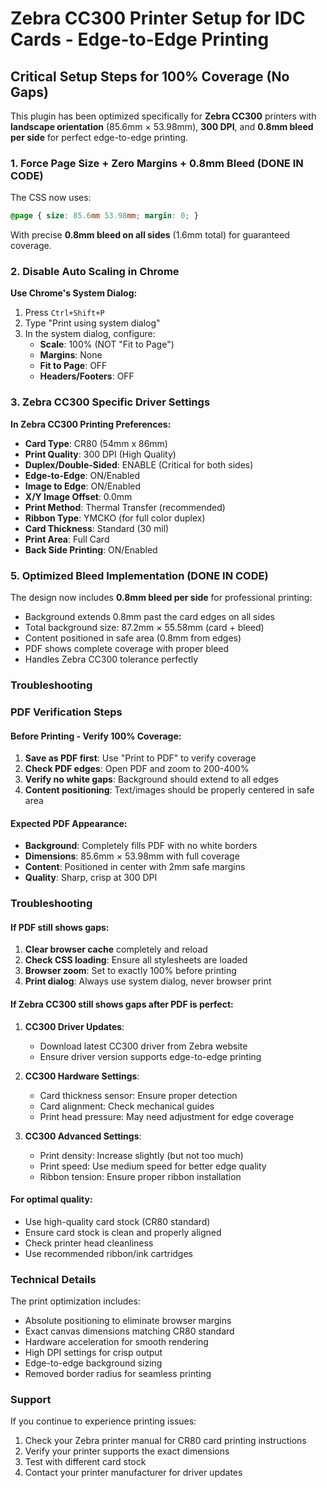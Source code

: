 # Zebra CC300 Printer Setup for IDC Cards - Edge-to-Edge Printing

## Critical Setup Steps for 100% Coverage (No Gaps)

This plugin has been optimized specifically for **Zebra CC300** printers with **landscape orientation** (85.6mm × 53.98mm), **300 DPI**, and **0.8mm bleed per side** for perfect edge-to-edge printing.

### 1. Force Page Size + Zero Margins + 0.8mm Bleed (DONE IN CODE)
The CSS now uses:
```css
@page { size: 85.6mm 53.98mm; margin: 0; }
```
With precise **0.8mm bleed on all sides** (1.6mm total) for guaranteed coverage.

### 2. Disable Auto Scaling in Chrome
**Use Chrome's System Dialog:**
1. Press `Ctrl+Shift+P` 
2. Type "Print using system dialog"
3. In the system dialog, configure:
   - **Scale**: 100% (NOT "Fit to Page")
   - **Margins**: None
   - **Fit to Page**: OFF
   - **Headers/Footers**: OFF

### 3. Zebra CC300 Specific Driver Settings
**In Zebra CC300 Printing Preferences:**
- **Card Type**: CR80 (54mm x 86mm)
- **Print Quality**: 300 DPI (High Quality)
- **Duplex/Double-Sided**: ENABLE (Critical for both sides)
- **Edge-to-Edge**: ON/Enabled
- **Image to Edge**: ON/Enabled  
- **X/Y Image Offset**: 0.0mm
- **Print Method**: Thermal Transfer (recommended)
- **Ribbon Type**: YMCKO (for full color duplex)
- **Card Thickness**: Standard (30 mil)
- **Print Area**: Full Card
- **Back Side Printing**: ON/Enabled

### 5. Optimized Bleed Implementation (DONE IN CODE)
The design now includes **0.8mm bleed per side** for professional printing:
- Background extends 0.8mm past the card edges on all sides
- Total background size: 87.2mm × 55.58mm (card + bleed)
- Content positioned in safe area (0.8mm from edges)
- PDF shows complete coverage with proper bleed
- Handles Zebra CC300 tolerance perfectly

### Troubleshooting

### PDF Verification Steps

#### Before Printing - Verify 100% Coverage:
1. **Save as PDF first**: Use "Print to PDF" to verify coverage
2. **Check PDF edges**: Open PDF and zoom to 200-400%
3. **Verify no white gaps**: Background should extend to all edges
4. **Content positioning**: Text/images should be properly centered in safe area

#### Expected PDF Appearance:
- **Background**: Completely fills PDF with no white borders
- **Dimensions**: 85.6mm × 53.98mm with full coverage
- **Content**: Positioned in center with 2mm safe margins
- **Quality**: Sharp, crisp at 300 DPI

### Troubleshooting

#### If PDF still shows gaps:
1. **Clear browser cache** completely and reload
2. **Check CSS loading**: Ensure all stylesheets are loaded
3. **Browser zoom**: Set to exactly 100% before printing
4. **Print dialog**: Always use system dialog, never browser print

#### If Zebra CC300 still shows gaps after PDF is perfect:
1. **CC300 Driver Updates**:
   - Download latest CC300 driver from Zebra website
   - Ensure driver version supports edge-to-edge printing

2. **CC300 Hardware Settings**:
   - Card thickness sensor: Ensure proper detection
   - Card alignment: Check mechanical guides
   - Print head pressure: May need adjustment for edge coverage

3. **CC300 Advanced Settings**:
   - Print density: Increase slightly (but not too much)
   - Print speed: Use medium speed for better edge quality
   - Ribbon tension: Ensure proper ribbon installation

#### For optimal quality:
- Use high-quality card stock (CR80 standard)
- Ensure card stock is clean and properly aligned
- Check printer head cleanliness
- Use recommended ribbon/ink cartridges

### Technical Details

The print optimization includes:
- Absolute positioning to eliminate browser margins
- Exact canvas dimensions matching CR80 standard
- Hardware acceleration for smooth rendering
- High DPI settings for crisp output
- Edge-to-edge background sizing
- Removed border radius for seamless printing

### Support

If you continue to experience printing issues:
1. Check your Zebra printer manual for CR80 card printing instructions
2. Verify your printer supports the exact dimensions
3. Test with different card stock
4. Contact your printer manufacturer for driver updates